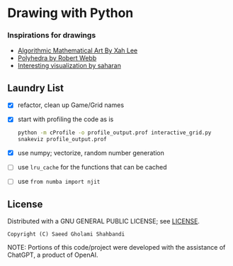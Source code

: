 # Drawing with Python

### Inspirations for drawings
* [Algorithmic Mathematical Art By Xah Lee](http://xahlee.info/math/algorithmic_math_art.html)
* [Polyhedra by Robert Webb](https://www.software3d.com/FedSquare.php)
* [Interesting visualization by saharan](https://oimo.io/works)


## Laundry List
* [x] refactor, clean up Game/Grid names
* [x] start with profiling the code as is
    ```bash
    python -m cProfile -o profile_output.prof interactive_grid.py
    snakeviz profile_output.prof
    ```
* [x] use numpy; vectorize, random number generation
* [ ] use `lru_cache` for the functions that can be cached
* [ ] use `from numba import njit`


## License
Distributed with a GNU GENERAL PUBLIC LICENSE; see [LICENSE](https://github.com/saeedghsh/interactive_drawing/blob/master/LICENSE).
```
Copyright (C) Saeed Gholami Shahbandi
```
NOTE: Portions of this code/project were developed with the assistance of ChatGPT, a product of OpenAI.  
